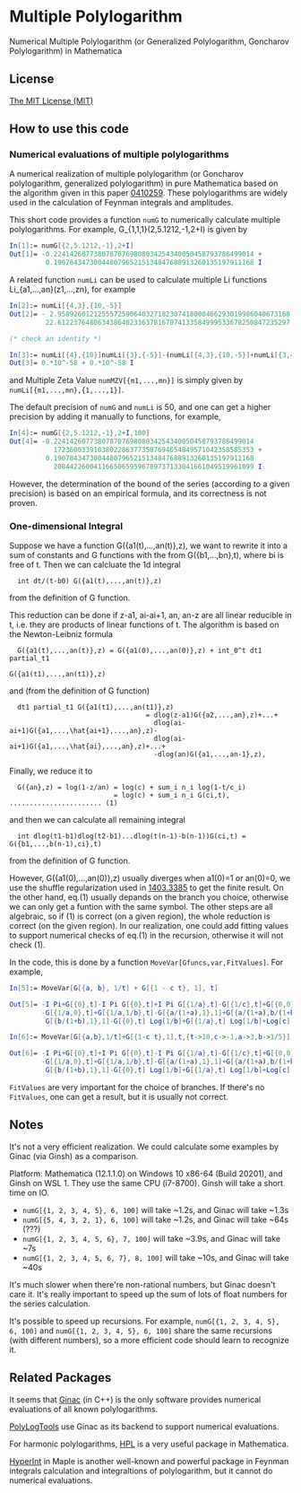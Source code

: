 # Multiple Polylogarithm
Numerical Multiple Polylogarithm (or Generalized Polylogarithm, Goncharov Polylogarithm) in Mathematica

## License

[The MIT License (MIT)](https://raw.githubusercontent.com/munuxi/Generalized-Polylogarithm/master/LICENSE)

## How to use this code

### Numerical evaluations of multiple polylogarithms

A numerical realization of multiple polylogarithm (or Goncharov polylogarithm, generalized polylogarithm) in pure Mathematica based on the algorithm given in this paper [0410259](https://arxiv.org/abs/hep-ph/0410259). These polylogarithms are widely used in the calculation of Feynman integrals and amplitudes.

This short code provides a function `numG` to numerically calculate multiple polylogarithms. For example, G_{1,1,1}(2,5.1212,-1,2+I) is given by
```Mathematica
In[1]:= numG[{2,5.1212,-1},2+I]
Out[1]= -0.22414260773807870769808034254340050458793786499014 + 
         0.19078434730044807965215134847688913260135197911168 I
```
A related function `numLi` can be used to calculate multiple Li functions Li_{a1,...,an}(z1,...,zn), for example 
```Mathematica
In[2]:= numLi[{4,3},{10,-5}]
Out[2]= - 2.9589260121255572590640327182307418000466293019986040673168 + 
         22.6122376480634386402336378167074133584999533678250847235297 I

(* check an identity *)

In[3]:= numLi[{4},{10}]numLi[{3},{-5}]-(numLi[{4,3},{10,-5}]+numLi[{3,4},{-5,10}]+numLi[{7},{-50}])
Out[3]= 0.*10^-58 + 0.*10^-58 I
```
and Multiple Zeta Value `numMZV[{m1,...,mn}]` is simply given by `numLi[{m1,...,mn},{1,...,1}]`.

The default precision of `numG` and `numLi` is 50, and one can get a higher precision by adding it manually to functions, for example,
```Mathematica
In[4]:= numG[{2,5.1212,-1},2+I,100]
Out[4]= -0.22414260773807870769808034254340050458793786499014
           17236003391038022863773587694654849571042358585353 + 
         0.19078434730044807965215134847688913260135197911168
           20844226004116650659596789737133041661049519961099 I
```
However, the determination of the bound of the series (according to a given precision) is based on an empirical formula, and its correctness is not proven.

### One-dimensional Integral

Suppose we have a function G({a1(t),...,an(t)},z), we want to rewrite it into a sum of 
constants and G functions with the from
    G({b1,...,bn},t),
where bi is free of t. Then we can calcluate the 1d integral 
```
  int dt/(t-b0) G({a1(t),...,an(t)},z)
```
from the definition of G function. 

This reduction can be done if z-a1, ai-ai+1, an, an-z are all linear reducible in t,
i.e. they are products of linear functions of t. The algorithm is based on the 
Newton-Leibniz formula
```
  G({a1(t),...,an(t)},z) = G({a1(0),...,an(0)},z) + int_0^t dt1 partial_t1 
                                                           G({a1(t1),...,an(t1)},z)
```
and (from the definition of G function)
```
  dt1 partial_t1 G({a1(t1),...,an(t1)},z) 
                                  = dlog(z-a1)G({a2,...,an},z)+...+
                                    dlog(ai-ai+1)G({a1,...,\hat{ai+1},...,an},z)-
                                    dlog(ai-ai+1)G({a1,...,\hat{ai},...,an},z)+...+
                                    -dlog(an)G({a1,...,an-1},z),
```
Finally, we reduce it to 
```
  G({an},z) = log(1-z/an) = log(c) + sum_i n_i log(1-t/c_i) 
                          = log(c) + sum_i n_i G(ci,t), ....................... (1)
```
and then we can calculate all remaining integral 
```
  int dlog(t1-b1)dlog(t2-b1)...dlog(t(n-1)-b(n-1))G(ci,t) = G({b1,...,b(n-1),ci},t)
```
from the definition of G function. 

However, G({a1(0),...,an(0)},z) usually diverges when a1(0)=1 or an(0)=0, we use the 
shuffle regularization used in [1403.3385](https://arxiv.org/abs/1403.3385) to get the finite result. On the other hand,
eq.(1) usually depands on the branch you choice, otherwise we can only get a 
funtion with the same symbol. The other steps are all algebraic, so if (1) is correct 
(on a given region), the whole reduction is correct (on the given region). In our 
realization, one could add fitting values to support numerical checks of eq.(1) 
in the recursion, otherwise it will not check (1).

In the code, this is done by a function `MoveVar[Gfuncs,var,FitValues]`. For example,
```Mathematica
In[5]:= MoveVar[G[{a, b}, 1/t] + G[{1 - c t}, 1], t]

Out[5]= -I Pi+G[{0},t]-I Pi G[{0},t]+I Pi G[{1/a},t]-G[{1/c},t]+G[{0,0},t]-G[{0,1/b},t]
        -G[{1/a,0},t]+G[{1/a,1/b},t]-G[{a/(1+a),1},1]+G[{a/(1+a),b/(1+b)},1]+
         G[{b/(1+b),1},1]-G[{0},t] Log[1/b]+G[{1/a},t] Log[1/b]+Log[c]

In[6]:= MoveVar[G[{a,b},1/t]+G[{1-c t},1],t,{t->10,c->-1,a->3,b->1/5}]

Out[6]= -I Pi+G[{0},t]+I Pi G[{0},t]-I Pi G[{1/a},t]-G[{1/c},t]+G[{0,0},t]-G[{0,1/b},t]
        -G[{1/a,0},t]+G[{1/a,1/b},t]-G[{a/(1+a),1},1]+G[{a/(1+a),b/(1+b)},1]+
         G[{b/(1+b),1},1]-G[{0},t] Log[1/b]+G[{1/a},t] Log[1/b]+Log[c]
```
`FitValues` are very important for the choice of branches. If there's no `FitValues`, 
one can get a result, but it is usually not correct.



## Notes

It's not a very efficient realization. We could calculate some examples by Ginac (via Ginsh) as a comparison. 

Platform: Mathematica (12.1.1.0) on Windows 10 x86-64 (Build 20201), and Ginsh on WSL 1. They use the same CPU (i7-8700). Ginsh will take a short time on IO.

- `numG[{1, 2, 3, 4, 5}, 6, 100]` will take ~1.2s, and Ginac will take ~1.3s
- `numG[{5, 4, 3, 2, 1}, 6, 100]` will take ~1.2s, and Ginac will take ~64s (???)
- `numG[{1, 2, 3, 4, 5, 6}, 7, 100]` will take ~3.9s, and Ginac will take ~7s 
- `numG[{1, 2, 3, 4, 5, 6, 7}, 8, 100]` will take ~10s, and Ginac will take ~40s

It's much slower when there're non-rational numbers, but Ginac doesn't care it. It's really important to speed up the sum of lots of float numbers for the series calculation.

It's possible to speed up recursions. For example, `numG[{1, 2, 3, 4, 5}, 6, 100]` and `numG[{1, 2, 3, 4, 5}, 6, 100]` share the same recursions (with different numbers), so a more efficient code should learn to recognize it.

## Related Packages

It seems that [Ginac](https://ginac.de/) (in C++) is the only software provides numerical evaluations of all known polylogarithms.

[PolyLogTools](https://arxiv.org/abs/1904.07279) use Ginac as its backend to support numerical evaluations.

For harmonic polylogarithms, [HPL](https://arxiv.org/abs/hep-ph/0507152) is a very useful package in Mathematica.

[HyperInt](https://bitbucket.org/PanzerErik/hyperint/wiki/Home) in Maple is another well-known and powerful package in Feynman integrals calculation and integraltions of polylogarithm, but it cannot do numerical evaluations.
